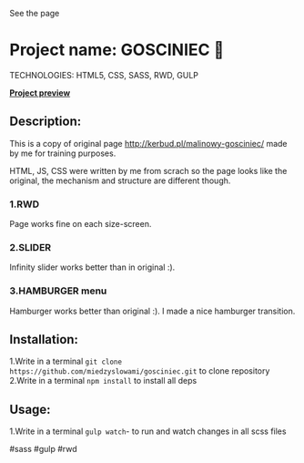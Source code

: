See the page


# Project name: GOSCINIEC :baby:

TECHNOLOGIES: HTML5, CSS, SASS, RWD, GULP

**[Project preview](https://miedzyslowami.github.io/gosciniec/)**

## **Description:**  

This is a copy of original page http://kerbud.pl/malinowy-gosciniec/ made by me for training purposes. 

HTML, JS, CSS were written by me from scrach so the page looks like the original, the mechanism and structure are different though. 

### **1.RWD**
Page works fine on each size-screen.

### **2.SLIDER**
Infinity slider works better than in original :).

### **3.HAMBURGER menu**
Hamburger works better than original :). I made a nice hamburger transition.


## **Installation:**
1.Write in a terminal ```git clone https://github.com/miedzyslowami/gosciniec.git``` to clone repository
2.Write in a terminal ```npm install``` to install all deps

## **Usage:**
1.Write in a terminal ```gulp watch```- to run and watch changes in all scss files

#sass #gulp #rwd
